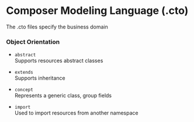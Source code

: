 # Composer Modeling Language (.cto)  

The .cto files specify the business domain  

### Object Orientation

- `abstract`  
Supports resources abstract classes  

- `extends`  
Supports inheritance  

- `concept`  
Represents a generic class, group fields  

- `import`  
Used to import resources from another namespace
